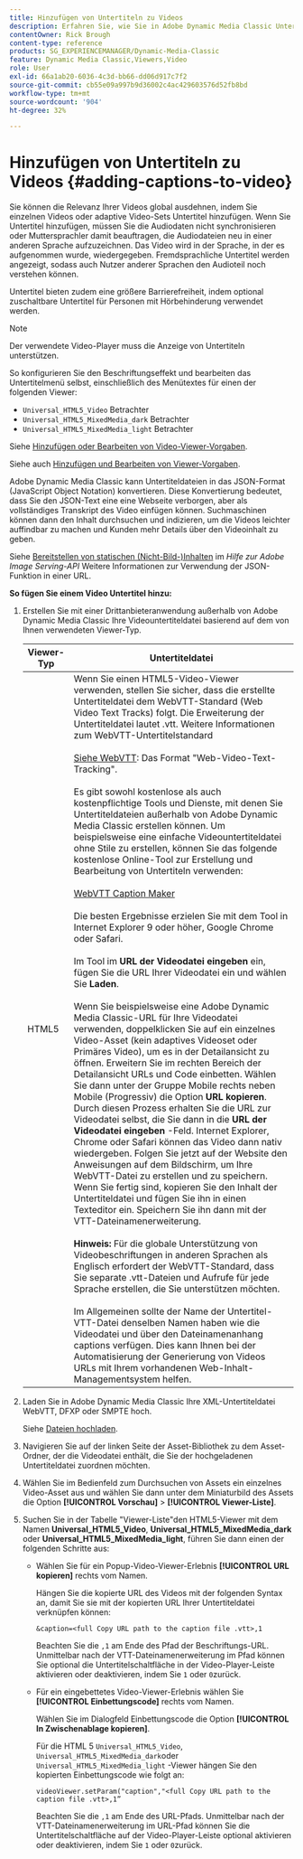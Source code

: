 ```yaml
---
title: Hinzufügen von Untertiteln zu Videos
description: Erfahren Sie, wie Sie in Adobe Dynamic Media Classic Untertitel zu Videos hinzufügen.
contentOwner: Rick Brough
content-type: reference
products: SG_EXPERIENCEMANAGER/Dynamic-Media-Classic
feature: Dynamic Media Classic,Viewers,Video
role: User
exl-id: 66a1ab20-6036-4c3d-bb66-dd06d917c7f2
source-git-commit: cb55e09a997b9d36002c4ac429603576d52fb8bd
workflow-type: tm+mt
source-wordcount: '904'
ht-degree: 32%

---
```


# Hinzufügen von Untertiteln zu Videos {#adding-captions-to-video}

Sie können die Relevanz Ihrer Videos global ausdehnen, indem Sie einzelnen Videos oder adaptive Video-Sets Untertitel hinzufügen. Wenn Sie Untertitel hinzufügen, müssen Sie die Audiodaten nicht synchronisieren oder Muttersprachler damit beauftragen, die Audiodateien neu in einer anderen Sprache aufzuzeichnen. Das Video wird in der Sprache, in der es aufgenommen wurde, wiedergegeben. Fremdsprachliche Untertitel werden angezeigt, sodass auch Nutzer anderer Sprachen den Audioteil noch verstehen können.

Untertitel bieten zudem eine größere Barrierefreiheit, indem optional zuschaltbare Untertitel für Personen mit Hörbehinderung verwendet werden.

>[!NOTE]
>
>Der verwendete Video-Player muss die Anzeige von Untertiteln unterstützen. 

So konfigurieren Sie den Beschriftungseffekt und bearbeiten das Untertitelmenü selbst, einschließlich des Menütextes für einen der folgenden Viewer:

* `Universal_HTML5_Video` Betrachter
* `Universal_HTML5_MixedMedia_dark` Betrachter
* `Universal_HTML5_MixedMedia_light` Betrachter

Siehe [Hinzufügen oder Bearbeiten von Video-Viewer-Vorgaben](previewing-videos-video-viewer.md#adding_or_editing_a_video_viewer_preset).

Siehe auch [Hinzufügen und Bearbeiten von Viewer-Vorgaben](application-setup.md#adding_and_editing_viewer_presets).

Adobe Dynamic Media Classic kann Untertiteldateien in das JSON-Format (JavaScript Object Notation) konvertieren. Diese Konvertierung bedeutet, dass Sie den JSON-Text eine eine Webseite verborgen, aber als vollständiges Transkript des Video einfügen können. Suchmaschinen können dann den Inhalt durchsuchen und indizieren, um die Videos leichter auffindbar zu machen und Kunden mehr Details über den Videoinhalt zu geben.

Siehe [Bereitstellen von statischen (Nicht-Bild-)Inhalten](https://experienceleague.adobe.com/docs/dynamic-media-developer-resources/image-serving-api/image-serving-api/c-serving-static-nonimage-contents.html?lang=en#image-serving-api) im *Hilfe zur Adobe Image Serving-API* Weitere Informationen zur Verwendung der JSON-Funktion in einer URL.

**So fügen Sie einem Video Untertitel hinzu:**

1. Erstellen Sie mit einer Drittanbieteranwendung außerhalb von Adobe Dynamic Media Classic Ihre Videountertiteldatei basierend auf dem von Ihnen verwendeten Viewer-Typ.

   | Viewer-Typ | Untertiteldatei |
   |--- |--- |
   | HTML5 | Wenn Sie einen HTML5-Video-Viewer verwenden, stellen Sie sicher, dass die erstellte Untertiteldatei dem WebVTT-Standard (Web Video Text Tracks) folgt. Die Erweiterung der Untertiteldatei lautet .vtt. Weitere Informationen zum WebVTT-Untertitelstandard<br><br>[Siehe WebVTT](https://w3c.github.io/webvtt/): Das Format &quot;Web-Video-Text-Tracking&quot;. <br><br>Es gibt sowohl kostenlose als auch kostenpflichtige Tools und Dienste, mit denen Sie Untertiteldateien außerhalb von Adobe Dynamic Media Classic erstellen können. Um beispielsweise eine einfache Videountertiteldatei ohne Stile zu erstellen, können Sie das folgende kostenlose Online-Tool zur Erstellung und Bearbeitung von Untertiteln verwenden: <br><br>[WebVTT Caption Maker](https://testdrive-archive.azurewebsites.net/Graphics/CaptionMaker/Default.html) <br><br>Die besten Ergebnisse erzielen Sie mit dem Tool in Internet Explorer 9 oder höher, Google Chrome oder Safari. <br><br>Im Tool im <b>URL der Videodatei eingeben</b> ein, fügen Sie die URL Ihrer Videodatei ein und wählen Sie <b>Laden</b>. <br><br>Wenn Sie beispielsweise eine Adobe Dynamic Media Classic-URL für Ihre Videodatei verwenden, doppelklicken Sie auf ein einzelnes Video-Asset (kein adaptives Videoset oder Primäres Video), um es in der Detailansicht zu öffnen. Erweitern Sie im rechten Bereich der Detailansicht URLs und Code einbetten. Wählen Sie dann unter der Gruppe Mobile rechts neben Mobile (Progressiv) die Option <b>URL kopieren</b>. Durch diesen Prozess erhalten Sie die URL zur Videodatei selbst, die Sie dann in die <b>URL der Videodatei eingeben</b> -Feld. Internet Explorer, Chrome oder Safari können das Video dann nativ wiedergeben. Folgen Sie jetzt auf der Website den Anweisungen auf dem Bildschirm, um Ihre WebVTT-Datei zu erstellen und zu speichern. Wenn Sie fertig sind, kopieren Sie den Inhalt der Untertiteldatei und fügen Sie ihn in einen Texteditor ein. Speichern Sie ihn dann mit der VTT-Dateinamenerweiterung. <br><br><b>Hinweis:</b> Für die globale Unterstützung von Videobeschriftungen in anderen Sprachen als Englisch erfordert der WebVTT-Standard, dass Sie separate .vtt-Dateien und Aufrufe für jede Sprache erstellen, die Sie unterstützen möchten. <br><br>Im Allgemeinen sollte der Name der Untertitel-VTT-Datei denselben Namen haben wie die Videodatei und über den Dateinamenanhang captions verfügen. Dies kann Ihnen bei der Automatisierung der Generierung von Videos URLs mit Ihrem vorhandenen Web-Inhalt-Managementsystem helfen. |

1. Laden Sie in Adobe Dynamic Media Classic Ihre XML-Untertiteldatei WebVTT, DFXP oder SMPTE hoch.

   Siehe [Dateien hochladen](uploading-files.md#uploading_files).

1. Navigieren Sie auf der linken Seite der Asset-Bibliothek zu dem Asset-Ordner, der die Videodatei enthält, die Sie der hochgeladenen Untertiteldatei zuordnen möchten.
1. Wählen Sie im Bedienfeld zum Durchsuchen von Assets ein einzelnes Video-Asset aus und wählen Sie dann unter dem Miniaturbild des Assets die Option **[!UICONTROL Vorschau]** > **[!UICONTROL Viewer-Liste]**.
1. Suchen Sie in der Tabelle &quot;Viewer-Liste&quot;den HTML5-Viewer mit dem Namen **Universal_HTML5_Video**, **Universal_HTML5_MixedMedia_dark** oder **Universal_HTML5_MixedMedia_light**, führen Sie dann einen der folgenden Schritte aus:

   * Wählen Sie für ein Popup-Video-Viewer-Erlebnis **[!UICONTROL URL kopieren]** rechts vom Namen.

      Hängen Sie die kopierte URL des Videos mit der folgenden Syntax an, damit Sie sie mit der kopierten URL Ihrer Untertiteldatei verknüpfen können:

      `&caption=<full Copy URL path to the caption file .vtt>,1`

      Beachten Sie die `,1` am Ende des Pfad der Beschriftungs-URL. Unmittelbar nach der VTT-Dateinamenerweiterung im Pfad können Sie optional die Untertitelschaltfläche in der Video-Player-Leiste aktivieren oder deaktivieren, indem Sie `1` oder `0`zurück.

   * Für ein eingebettetes Video-Viewer-Erlebnis wählen Sie **[!UICONTROL Einbettungscode]** rechts vom Namen.

      Wählen Sie im Dialogfeld Einbettungscode die Option **[!UICONTROL In Zwischenablage kopieren]**.

      Für die HTML 5 `Universal_HTML5_Video`, `Universal_HTML5_MixedMedia_dark`oder `Universal_HTML5_MixedMedia_light` -Viewer hängen Sie den kopierten Einbettungscode wie folgt an:

      `videoViewer.setParam("caption","<full Copy URL path to the caption file .vtt>,1”`

      Beachten Sie die `,1` am Ende des URL-Pfads. Unmittelbar nach der VTT-Dateinamenerweiterung im URL-Pfad können Sie die Untertitelschaltfläche auf der Video-Player-Leiste optional aktivieren oder deaktivieren, indem Sie `1` oder `0`zurück.
